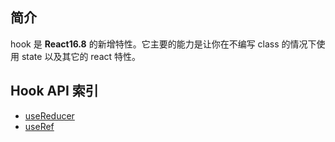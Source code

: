## 简介

hook 是 **React16.8** 的新增特性。它主要的能力是让你在不编写 class 的情况下使用 state 以及其它的 react 特性。

## Hook API  索引
* [useReducer](./useReducer.md)
* [useRef](./useRef.md)
